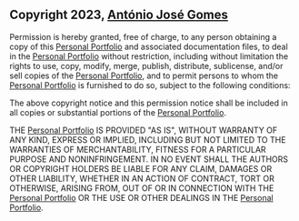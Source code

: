 ## Copyright 2023, [Ant&oacute;nio Jos&eacute; Gomes](https://www.linkedin.com/in/ajffg1024)

Permission is hereby granted, free of charge, to any person obtaining a copy of this [Personal Portfolio][Project] and associated documentation files, to deal in the [Personal Portfolio][Project] without restriction, including without limitation the rights to use, copy, modify, merge, publish, distribute, sublicense, and/or sell copies of the [Personal Portfolio][Project], and to permit persons to whom the [Personal Portfolio][Project] is furnished to do so, subject to the following conditions:

The above copyright notice and this permission notice shall be included in all copies or substantial portions of the [Personal Portfolio][Project].

THE [Personal Portfolio][Project] IS PROVIDED "AS IS", WITHOUT WARRANTY OF ANY KIND, EXPRESS OR IMPLIED, INCLUDING BUT NOT LIMITED TO THE WARRANTIES OF MERCHANTABILITY, FITNESS FOR A PARTICULAR PURPOSE AND NONINFRINGEMENT. IN NO EVENT SHALL THE AUTHORS OR COPYRIGHT HOLDERS BE LIABLE FOR ANY CLAIM, DAMAGES OR OTHER LIABILITY, WHETHER IN AN ACTION OF CONTRACT, TORT OR OTHERWISE, ARISING FROM, OUT OF OR IN CONNECTION WITH THE [Personal Portfolio][Project] OR THE USE OR OTHER DEALINGS IN THE [Personal Portfolio][Project].


[Project]: https://projects.microverse.datanet-pt.net/Personal-Portfolio/
